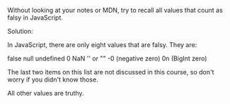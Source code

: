 Without looking at your notes or MDN, try to recall all values that count as falsy in JavaScript.

Solution:

In JavaScript, there are only eight values that are falsy. They are:

false
null
undefined
0
NaN
'' or ""
-0 (negative zero)
0n (BigInt zero)

The last two items on this list are not discussed in this course, so don't worry if you didn't know those.

All other values are truthy.